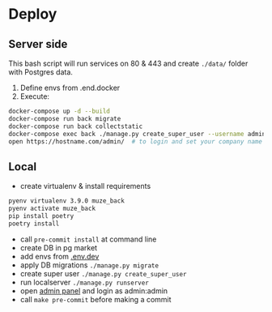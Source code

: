 # Deploy
## Server side
This bash script will run services on 80 & 443 and create `./data/` folder with Postgres data.
1. Define envs from .end.docker
2. Execute:
```bash
docker-compose up -d --build
docker-compose run back migrate
docker-compose run back collectstatic
docker-compose exec back ./manage.py create_super_user --username admin --password sup-pass-123
open https://hostname.com/admin/  # to login and set your company name
```

## Local
- create virtualenv & install requirements
```bash
pyenv virtualenv 3.9.0 muze_back
pyenv activate muze_back
pip install poetry
poetry install
```
- call `pre-commit install` at command line
- create DB in pg market
- add envs from [.env.dev](.env.dev)
- apply DB migrations `./manage.py migrate`
- create super user `./manage.py create_super_user`
- run localserver `./manage.py runserver`
- open [admin panel](http://localhost:8000/admin/) and login as admin:admin
- call `make pre-commit` before making a commit
